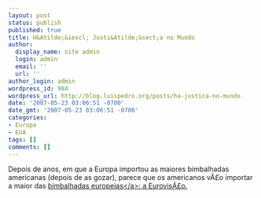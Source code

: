 ```yaml
---
layout: post
status: publish
published: true
title: H&Atilde;&iexcl; Justi&Atilde;&sect;a no Mundo
author:
  display_name: site admin
  login: admin
  email: ''
  url: ''
author_login: admin
wordpress_id: 984
wordpress_url: http://blog.luispedro.org/posts/ha-justica-no-mundo
date: '2007-05-23 03:06:51 -0700'
date_gmt: '2007-05-23 03:06:51 -0700'
categories:
- Europa
- EUA
tags: []
comments: []
---
```

<p>Depois de anos, em que a Europa importou as maiores bimbalhadas americanas (depois de as gozar), parece que os americanos v&Atilde;&pound;o importar a maior das <a href="http:&#47;&#47;www.economist.com&#47;blogs&#47;democracyinamerica&#47;2007&#47;05&#47;the_americavision_song_contest.cfm">bimbalhadas europeias<&#47;a>: a Eurovis&Atilde;&pound;o.</p>
